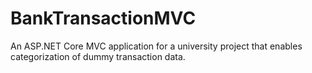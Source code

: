# BankTransactionMVC
An ASP.NET Core MVC application for a university project that enables categorization of dummy transaction data.
